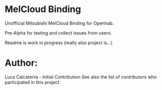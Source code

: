 #  MelCloud Binding 

Unofficial Mitsubishi MelCloud Binding for Openhab.

Pre-Alpha for testing and collect issues from users.

Readme is work in progress (really also project is...)


# Author:
Luca Calcaterra - Initial Contribution
See also the list of contributors who participated in this project.

